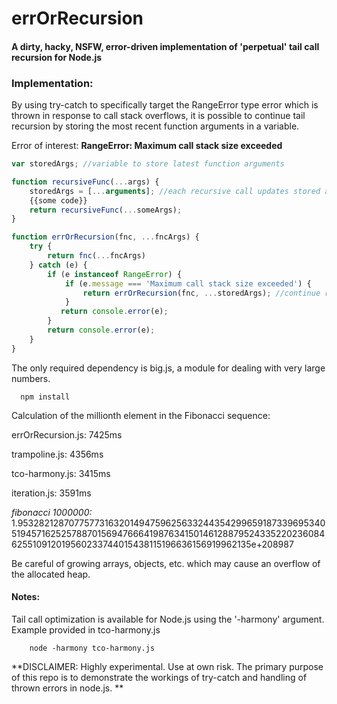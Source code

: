 # errOrRecursion


#### A dirty, hacky, NSFW, error-driven implementation of 'perpetual' tail call recursion for Node.js 

### Implementation: 


By using try-catch to specifically target the RangeError type error which is thrown in response to call stack overflows, it is possible to continue tail recursion by storing the most recent function arguments in a variable.
  
 Error of interest:		**RangeError: Maximum call stack size exceeded**

```javascript
var storedArgs; //variable to store latest function arguments

function recursiveFunc(...args) {
    storedArgs = [...arguments]; //each recursive call updates stored arguments 
    {{some code}}
    return recursiveFunc(...someArgs);
}

function errOrRecursion(fnc, ...fncArgs) {
    try {
        return fnc(...fncArgs)
    } catch (e) {
        if (e instanceof RangeError) {
            if (e.message === 'Maximum call stack size exceeded') {
                return errOrRecursion(fnc, ...storedArgs); //continue recursion with stored arguments
            }
           return console.error(e);
        }
        return console.error(e);
    }
}
``` 

 The only required dependency is big.js, a module for dealing with very large numbers. 
  
      npm install
  
 Calculation of the millionth element in the Fibonacci sequence:

errOrRecursion.js: 7425ms

trampoline.js:     4356ms

tco-harmony.js:    3415ms

iteration.js:      3591ms
 

*fibonacci 1000000:* 1.953282128707757731632014947596256332443542996591873396953405194571625257887015694766641987634150146128879524335220236084625510912019560233744015438115196636156919962135e+208987

Be careful of growing arrays, objects, etc. which may cause an overflow of the allocated heap.

 #### Notes: 
   Tail call optimization is available for Node.js using the '-harmony' argument. Example provided in tco-harmony.js
    	
    	node -harmony tco-harmony.js

**DISCLAIMER: Highly experimental. Use at own risk. The primary purpose of this repo is to demonstrate the workings of try-catch and handling of thrown errors in node.js. **



 	

